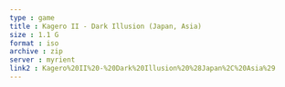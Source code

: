 ```yaml
---
type : game
title : Kagero II - Dark Illusion (Japan, Asia)
size : 1.1 G
format : iso
archive : zip
server : myrient
link2 : Kagero%20II%20-%20Dark%20Illusion%20%28Japan%2C%20Asia%29
---
```

